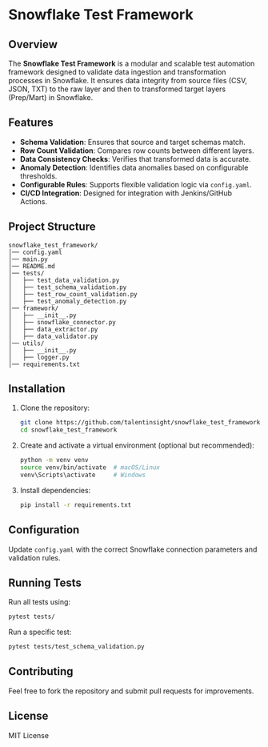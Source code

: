 # Snowflake Test Framework

## Overview
The **Snowflake Test Framework** is a modular and scalable test automation framework designed to validate data ingestion and transformation processes in Snowflake. It ensures data integrity from source files (CSV, JSON, TXT) to the raw layer and then to transformed target layers (Prep/Mart) in Snowflake.

## Features
- **Schema Validation**: Ensures that source and target schemas match.
- **Row Count Validation**: Compares row counts between different layers.
- **Data Consistency Checks**: Verifies that transformed data is accurate.
- **Anomaly Detection**: Identifies data anomalies based on configurable thresholds.
- **Configurable Rules**: Supports flexible validation logic via `config.yaml`.
- **CI/CD Integration**: Designed for integration with Jenkins/GitHub Actions.

## Project Structure
```
snowflake_test_framework/
│── config.yaml
│── main.py
│── README.md
│── tests/
│   ├── test_data_validation.py
│   ├── test_schema_validation.py
│   ├── test_row_count_validation.py
│   ├── test_anomaly_detection.py
│── framework/
│   ├── __init__.py
│   ├── snowflake_connector.py
│   ├── data_extractor.py
│   ├── data_validator.py
│── utils/
│   ├── __init__.py
│   ├── logger.py
│── requirements.txt
```

## Installation
1. Clone the repository:
   ```sh
   git clone https://github.com/talentinsight/snowflake_test_framework.git
   cd snowflake_test_framework
   ```

2. Create and activate a virtual environment (optional but recommended):
   ```sh
   python -m venv venv
   source venv/bin/activate  # macOS/Linux
   venv\Scripts\activate     # Windows
   ```

3. Install dependencies:
   ```sh
   pip install -r requirements.txt
   ```

## Configuration
Update `config.yaml` with the correct Snowflake connection parameters and validation rules.

## Running Tests
Run all tests using:
```sh
pytest tests/
```
Run a specific test:
```sh
pytest tests/test_schema_validation.py
```

## Contributing
Feel free to fork the repository and submit pull requests for improvements.

## License
MIT License